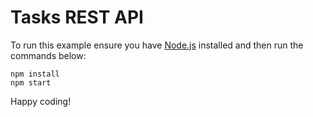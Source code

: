# Tasks REST API

To run this example ensure you have [Node.js](https://nodejs.org/en/) installed and then run the commands below:

```
npm install
npm start
```

Happy coding!
